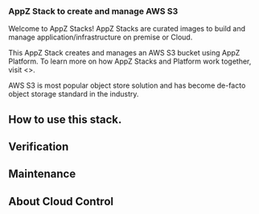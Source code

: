 ### AppZ Stack to create and manage AWS S3

Welcome to AppZ Stacks! AppZ Stacks are curated images to build and manage application/infrastructure on premise or Cloud. 

This AppZ Stack creates and manages an AWS S3 bucket using AppZ Platform. To learn more on how AppZ Stacks and Platform work together, visit <>.

AWS S3 is most popular object store solution and has become de-facto object storage standard in the industry. 

## How to use this stack.


## Verification


## Maintenance

## About Cloud Control
